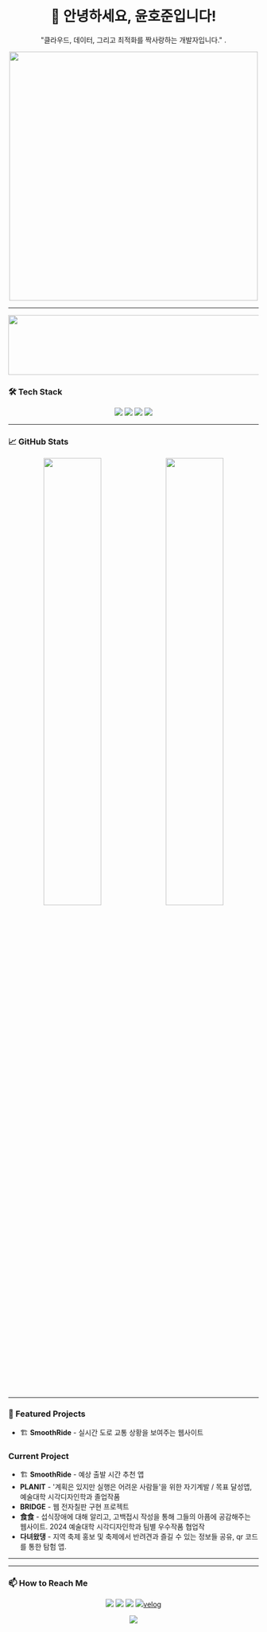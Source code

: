 <!-- 헤더 -->
<h1 align="center">👋 안녕하세요, 윤호준입니다!</h1>
<p align="center">
  "클라우드, 데이터, 그리고 최적화를 짝사랑하는 개발자입니다." .
</p>

<!-- GIF 또는 이미지 -->
<p align="center">
  <img src="https://media.giphy.com/media/QTfX9Ejfra3ZmNxh6B/giphy.gif" width="500">
</p>

---
<a href="https://github.com/devxb/gitanimals">
  <img src="https://render.gitanimals.org/lines/{Yoonhojoon}?pet-id=1" width="1000" height="120"/>
</a>

### 🛠 Tech Stack

<p align="center">
  <img src="https://img.shields.io/badge/Python-3776AB?style=for-the-badge&logo=python&logoColor=white"/>
  <img src="https://img.shields.io/badge/Spring%20Boot-6DB33F?style=for-the-badge&logo=spring-boot&logoColor=white"/>
  <img src="https://img.shields.io/badge/AWS-232F3E?style=for-the-badge&logo=amazon-aws&logoColor=white"/>
  <img src="https://img.shields.io/badge/Docker-2496ED?style=for-the-badge&logo=docker&logoColor=white"/>
</p>

---

### 📈 GitHub Stats

<p align="center">
  <img src="https://github-readme-stats.vercel.app/api?username=Yoonhojoon&show_icons=true&theme=tokyonight" width="48%"/>
  <img src="https://github-readme-streak-stats.herokuapp.com/?user=Yoonhojoon&theme=tokyonight" width="48%"/>
</p>

---

### 🚀 Featured Projects

- 🏗 **SmoothRide** - 실시간 도로 교통 상황을 보여주는 웹사이트


### Current Project
 - 🏗 **SmoothRide** - 예상 출발 시간 추천 앱
 - **PLANIT** - '계획은 있지만 실행은 어려운 사람들'을 위한 자기계발 / 목표 달성앱, 예술대학 시각디자인학과 졸업작품
 - **BRIDGE** - 웹 전자칠판 구현 프로젝트
 - **食食** - 섭식장애에 대해 알리고, 고백접시 작성을 통해 그들의 아픔에 공감해주는 웹사이트. 2024 예술대학 시각디자인학과 팀별 우수작품 협업작
 - **다녀왔댕** - 지역 축제 홍보 및 축제에서 반려견과 즐길 수 있는 정보들 공유, qr 코드를 통한 탐험 앱. 

---


---

### 📫 How to Reach Me

<p align="center">
  <a href="mailto:dbsghwns1209@khu.ac.kr"><img src="https://img.shields.io/badge/Email-D14836?style=for-the-badge&logo=gmail&logoColor=white"/></a>
  <a href="https://www.linkedin.com/in/%EC%9C%A4%ED%98%B8%EC%A4%80-%ED%95%99%EC%83%9D-%EC%86%8C%ED%94%84%ED%8A%B8%EC%9B%A8%EC%96%B4%EC%9C%B5%ED%95%A9%EB%8C%80%ED%95%99-%EC%BB%B4%ED%93%A8%ED%84%B0%EA%B3%B5%ED%95%99%EB%B6%80-%E2%80%8D-a4029934a/"><img src="https://img.shields.io/badge/LinkedIn-0077B5?style=for-the-badge&logo=linkedin&logoColor=white"/></a>
  <a href="https://elice.works/shared-resume/account/6765/publicUuid/8f8bd293-b90e-49d6-9ee4-bbb38e6ffeba"><img src="https://img.shields.io/badge/Portfolio-FF4088?style=for-the-badge&logo=google-chrome&logoColor=white"/></a>
    <a href="https://velog.io/@hojun1209/posts"><img src="https://img.shields.io/badge/Portfolio-FF4088?style=for-the-badge&logo=velog&logoColor=white"/>velog</a>
</p>

<p align="center">
  <img src="https://komarev.com/ghpvc/?username=Yoonhojoon&label=Profile%20Views&color=0e75b6&style=flat" />
</p>
